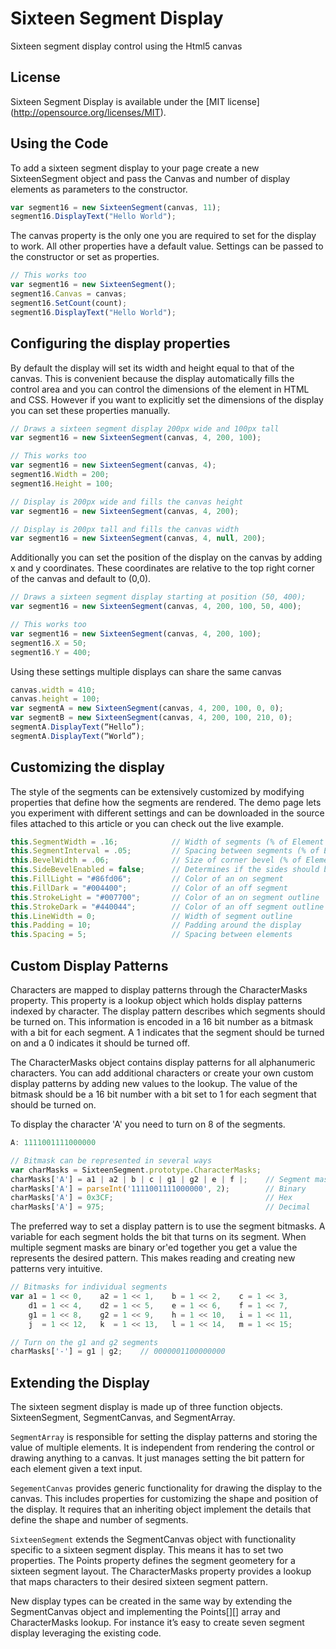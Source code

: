 Sixteen Segment Display
==============
Sixteen segment display control using the Html5 canvas

License
-------
Sixteen Segment Display is available under the [MIT license] (http://opensource.org/licenses/MIT).

Using the Code
-------

To add a sixteen segment display to your page create a new SixteenSegment object and pass the Canvas and number of display elements as parameters to the constructor. 

```javascript
var segment16 = new SixteenSegment(canvas, 11);
segment16.DisplayText("Hello World");
```

The canvas property is the only one you are required to set for the display to work.  All other properties have a default value. Settings can be passed to the constructor or set as properties.

```javascript
// This works too
var segment16 = new SixteenSegment();
segment16.Canvas = canvas;
segment16.SetCount(count);
segment16.DisplayText("Hello World");
```

Configuring the display properties
-------
By default the display will set its width and height equal to that of the canvas.  This is convenient because the display automatically fills the control area and you can control the dimensions of the element in HTML and CSS.  However if you want to explicitly set the dimensions of the display you can set these properties manually.

```javascript
// Draws a sixteen segment display 200px wide and 100px tall
var segment16 = new SixteenSegment(canvas, 4, 200, 100);

// This works too
var segment16 = new SixteenSegment(canvas, 4);
segment16.Width = 200;
segment16.Height = 100;

// Display is 200px wide and fills the canvas height
var segment16 = new SixteenSegment(canvas, 4, 200);

// Display is 200px tall and fills the canvas width
var segment16 = new SixteenSegment(canvas, 4, null, 200);
```

Additionally you can set the position of the display on the canvas by adding x and y coordinates.  These coordinates are relative to the top right corner of the canvas and default to (0,0).

```javascript
// Draws a sixteen segment display starting at position (50, 400);
var segment16 = new SixteenSegment(canvas, 4, 200, 100, 50, 400);

// This works too
var segment16 = new SixteenSegment(canvas, 4, 200, 100);
segment16.X = 50;
segment16.Y = 400;
```

Using these settings multiple displays can share the same canvas

```javascript
canvas.width = 410;
canvas.height = 100;
var segmentA = new SixteenSegment(canvas, 4, 200, 100, 0, 0);
var segmentB = new SixteenSegment(canvas, 4, 200, 100, 210, 0);
segmentA.DisplayText(“Hello”);
segmentA.DisplayText(“World”); 
```

Customizing the display
-------
The style of the segments can be extensively customized by modifying properties that define how the segments are rendered.  The demo page lets you experiment with different settings and can be downloaded in the source files attached to this article or you can check out the live example.

```javascript
this.SegmentWidth = .16;            // Width of segments (% of Element Width)
this.SegmentInterval = .05;         // Spacing between segments (% of Element Width)
this.BevelWidth = .06;              // Size of corner bevel (% of Element Width)
this.SideBevelEnabled = false;      // Determines if the sides should be beveled
this.FillLight = "#86fd06";         // Color of an on segment
this.FillDark = "#004400";          // Color of an off segment
this.StrokeLight = "#007700";       // Color of an on segment outline
this.StrokeDark = "#440044";        // Color of an off segment outline
this.LineWidth = 0;                 // Width of segment outline
this.Padding = 10;                  // Padding around the display
this.Spacing = 5;                   // Spacing between elements
```

Custom Display Patterns
-------
Characters are mapped to display patterns through the CharacterMasks property.  This property is a lookup object which holds display patterns indexed by character.  The display pattern describes which segments should be turned on.  This information is encoded in a 16 bit number as a bitmask with a bit for each segment.  A 1 indicates that the segment should be turned on and a 0 indicates it should be turned off. 

The CharacterMasks object contains display patterns for all alphanumeric characters.  You can add additional characters or create your own custom display patterns by adding new values to the lookup.  The value of the bitmask should be a 16 bit number with a bit set to 1 for each segment that should be turned on.  

To display the character 'A' you need to turn on 8 of the segments.

```javascript
A: 1111001111000000

// Bitmask can be represented in several ways
var charMasks = SixteenSegment.prototype.CharacterMasks;
charMasks['A'] = a1 | a2 | b | c | g1 | g2 | e | f |;    // Segment masks
charMasks['A'] = parseInt('1111001111000000', 2);        // Binary
charMasks['A'] = 0x3CF;                                  // Hex
charMasks['A'] = 975;                                    // Decimal
```
The preferred way to set a display pattern is to  use the segment bitmasks. A variable for each segment holds the bit that turns on its segment. When multiple segment masks are binary or'ed together you get a value the represents the desired pattern.  This makes reading and creating new patterns very intuitive.

```javascript
// Bitmasks for individual segments
var a1 = 1 << 0,    a2 = 1 << 1,    b = 1 << 2,    c = 1 << 3,
    d1 = 1 << 4,    d2 = 1 << 5,    e = 1 << 6,    f = 1 << 7,
    g1 = 1 << 8,    g2 = 1 << 9,    h = 1 << 10,   i = 1 << 11,
    j  = 1 << 12,   k  = 1 << 13,   l = 1 << 14,   m = 1 << 15;

// Turn on the g1 and g2 segments
charMasks['-'] = g1 | g2;    // 0000001100000000
```

Extending the Display
-------
The sixteen segment display is made up of three function objects. SixteenSegment, SegmentCanvas, and SegmentArray.

`SegmentArray` is responsible for setting the display patterns and storing the value of multiple elements.  It is independent from rendering the control or drawing anything to a canvas.  It just manages setting the bit pattern for each element given a text input.

`SegementCanvas` provides generic functionality for drawing the display to the canvas.  This includes properties for customizing the shape and position of the display.  It requires that an inheriting object implement the details that define the shape and number of segments. 

`SixteenSegment` extends the SegmentCanvas object with functionality specific to a sixteen segment display.  This means it has to set two properties.  The Points property defines the segment geometery for a sixteen segment layout.  The CharacterMasks property provides a lookup that maps characters to their desired sixteen segment pattern.

New display types can be created in the same way by extending the SegmentCanvas object and implementing the Points[][] array and CharacterMasks lookup.  For instance it’s easy to create seven segment display leveraging the existing code.